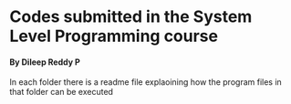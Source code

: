 # Codes submitted in the System Level Programming course

#### By Dileep Reddy P

In each folder there is a readme file explaoining how the program files in that folder can be executed